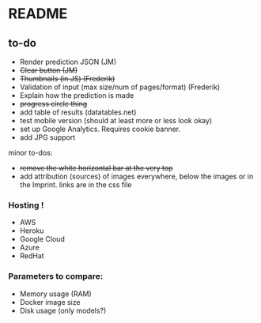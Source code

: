 # README


## to-do

- Render prediction JSON (JM)
- ~~Clear button (JM)~~ 
- ~~Thumbnails (in JS) (Frederik)~~
- Validation of input (max size/num of pages/format) (Frederik)
- Explain how the prediction is made
- ~~progress circle thing~~
- add table of results (datatables.net)
- test mobile version (should at least more or less look okay)
- set up Google Analytics. Requires cookie banner.
- add JPG support

minor to-dos:
- ~~remove the white horizontal bar at the very top~~
- add attribution (sources) of images everywhere, below the images or in the Imprint. links are in the css file

### Hosting !
- AWS
- Heroku
- Google Cloud
- Azure
- RedHat

### Parameters to compare:
- Memory usage (RAM)
- Docker image size
- Disk usage (only models?)

